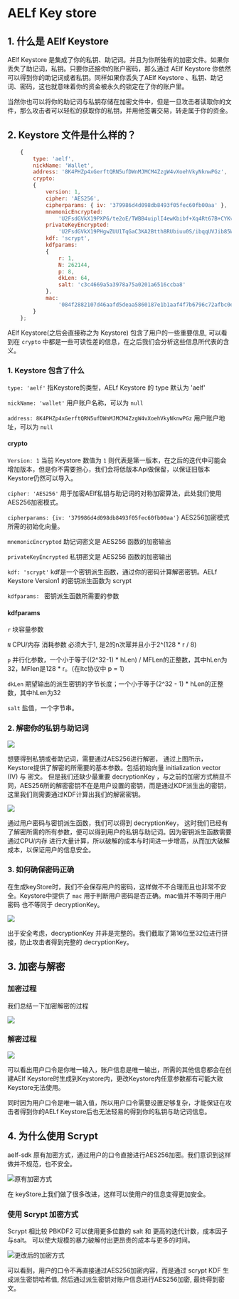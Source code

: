 # AELf Key store


## 1. 什么是 AElf Keystore

AElf Keystore 是集成了你的私钥、助记词。并且为你所独有的加密文件。如果你丢失了助记词，私钥。只要你还接你的账户密码，那么通过 AElf Keystore 你依然可以得到你的助记词或者私钥。同样如果你丢失了AElf Keystore 、私钥、助记词、密码，这也就意味着你的资金被永久的锁定在了你的账户里。

当然你也可以将你的助记词与私钥存储在加密文件中，但是一旦攻击者读取你的文件，那么攻击者可以轻松的获取你的私钥，并用他签署交易，转走属于你的资金。

## 2. Keystore 文件是什么样的？

```JavaScript
    {
        type: 'aelf',
        nickName: 'Wallet',
        address: '8K4PHZp4xGerftQRN5ufDWnMJMCM4ZzgW4vXoehVkyNknwPGz',
        crypto:
        {
            version: 1,
            cipher: 'AES256',
            cipherparams: { iv: '379986d4d098db8493f05fec60fb00aa' },
            mnemonicEncrypted:
                'U2FsdGVkX19PXP6/te2oE/TWBB4uiplI4ewKbibf+Xq4Rt67B+CYKv2K5klFgyfU200pgG7yo+p1EzsRm8Cr1etoBnw6kNCt5PcdhjVjtmQ/2YU6S93v+ovpQPDh83h/nIgB7P/nGUCAZkvgsbG1GA==',
            privateKeyEncrypted:
                'U2FsdGVkX19PHgwZUU1TqGaC3KA2Btth8RUbiuu0S/ibqqUVJib85Wyg7yJcHEcQVSpLN4/iGCoGKIHm46NMxQFPZdfURjsnzQBxQHDvJikuAGQWP/Lv81JIk4pFv19J',
            kdf: 'scrypt',
            kdfparams:
            {
                r: 1,
                N: 262144,
                p: 8,
                dkLen: 64,
                salt: 'c3c4669a5a3978a75a0201a6516ccba8'
            },
            mac:
                '084f2882107d46aafd5deaa5860187e1b1aaf4f7b6796c72afbc0ea811af1b70'
        }
    };
```

AElf Keystore(之后会直接称之为 Keystore) 包含了用户的一些重要信息, 可以看到在 ```crypto``` 中都是一些可读性差的信息，在之后我们会分析这些信息所代表的含义。

### 1. Keystore 包含了什么

```type: 'aelf'``` 指Keystore的类型，AELf Keystore 的 type 默认为 'aelf'

```nickName: 'wallet'``` 用户账户名称，可以为 ```null```

```address: 8K4PHZp4xGerftQRN5ufDWnMJMCM4ZzgW4vXoehVkyNknwPGz``` 用户账户地址，可以为 ```null```

#### crypto

```Version: 1``` 当前 Keystore 数值为 ```1``` 则代表是第一版本，在之后的迭代中可能会增加版本，但是你不需要担心，我们会将低版本Api做保留，以保证旧版本Keystore仍然可以导入。

```cipher: 'AES256'```  用于加密AElf私钥与助记词的对称加密算法，此处我们使用AES256加密模式。

```cipherparams: {iv: '379986d4d098db8493f05fec60fb00aa'}```  AES256加密模式所需的初始化向量。

```mnemonicEncrypted``` 助记词密文是 AES256 函数的加密输出

```privateKeyEncrypted```  私钥密文是 AES256 函数的加密输出

```kdf: 'scrypt'``` kdf是一个密钥派生函数，通过你的密码计算解密密钥。AELf Keystore Version1 的密钥派生函数为 scrypt

```kdfparams: ``` 密钥派生函数所需要的参数

#### kdfparams

```r```  块容量参数

```N```  CPU/内存 消耗参数 必须大于1, 是2的n次幂并且小于2^(128 * r / 8)

```p``` 并行化参数，一个小于等于((2^32-1) * hLen) / MFLen的正整数，其中hLen为 32，MFlen是128 * r。（在ltc协议中 p = 1）

```dkLen``` 期望输出的派生密钥的字节长度；一个小于等于(2^32 - 1) * hLen的正整数，其中hLen为32

```salt``` 盐值，一个字节串。

### 2. 解密你的私钥与助记词

![](./Assets/keyStore3.jpg)

想要得到私钥或者助记词，需要通过AES256进行解密， 通过上图所示，Keystore提供了解密的所需要的基本参数。包括初始向量 initialization vector (IV) 与 密文。 但是我们还缺少最重要 decryptionKey ，与之前的加密方式稍显不同，AES256所的解密密钥不在是用户设置的密钥，而是通过KDF派生出的密钥，这里我们则需要通过KDF计算出我们的解密密钥。

![](./Assets/keyStore4.jpg)

通过用户密码与密钥派生函数，我们可以得到 decryptionKey， 这时我们已经有了解密所需的所有参数，便可以得到用户的私钥与助记词。因为密钥派生函数需要通过CPU/内存 进行大量计算，所以破解的成本与时间进一步增高，从而加大破解成本，以保证用户的信息安全。

### 3. 如何确保密码正确

在生成keyStore时，我们不会保存用户的密码，这样做不不合理而且也非常不安全。Keystore中提供了 ```mac``` 用于判断用户密码是否正确。mac值并不等同于用户密码 也不等同于 decryptionKey。

![](./Assets/keyStore5.jpg)

出于安全考虑，decryptionKey 并非是完整的。我们截取了第16位至32位进行拼接，防止攻击者得到完整的 decryptionKey。

## 3. 加密与解密

### 加密过程

我们总结一下加密解密的过程

![](./Assets/keyStore6.jpg)

### 解密过程

![](./Assets/keyStore7.jpg)

可以看出用户口令是你唯一输入，账户信息是唯一输出，所需的其他信息都会在创建AElf Keystore时生成到Keystore内，更改Keystore内任意参数都有可能大致Keystore无法使用。

同时因为用户口令是唯一输入值，所以用户口令需要设置足够复杂，才能保证在攻击者得到你的AELf Keystore后也无法轻易的得到你的私钥与助记词信息。

## 4. 为什么使用 Scrypt

aelf-sdk 原有加密方式，通过用户的口令直接进行AES256加密。我们意识到这样做并不规范，也不安全。

![原有加密方式](./Assets/keyStore1.jpg)

在 keyStore上我们做了很多改进，这样可以使用户的信息变得更加安全。

### 使用 Scrypt 加密方式

Scrypt 相比较 PBKDF2 可以使用更多位数的 salt 和 更高的迭代计数，成本因子与salt。 可以使大规模的暴力破解付出更昂贵的成本与更多的时间。

![更改后的加密方式](./Assets/keyStore2.jpg)

可以看到，用户的口令不再直接通过AES256加密内容，而是通过 scrypt KDF 生成派生密钥哈希值, 然后通过派生密钥对账户信息进行AES256加密, 最终得到密文。

